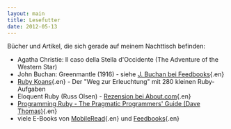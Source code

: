 ```yaml
---
layout: main
title: Lesefutter
date: 2012-05-13
---
```


Bücher und Artikel, die sich gerade auf meinem Nachttisch befinden:

- Agatha Christie: Il caso della Stella d'Occidente (The Adventure of the Western Star)
- John Buchan: Greenmantle (1916) - siehe [J. Buchan bei Feedbooks](http://de.feedbooks.com/author/17){.en}
- [Ruby Koans](http://rubykoans.com/){.en} - Der "Weg zur Erleuchtung" mit 280 kleinen Ruby-Aufgaben
- Eloquent Ruby (Russ Olsen) - [Rezension bei About.com](http://ruby.about.com/od/reviewsevents/gr/Eloquent-Ruby-By-Russ-Olsen.htm){.en}
- [Programming Ruby - The Pragmatic Programmers' Guide (Dave Thomas)](http://pragprog.com/book/ruby3/programming-ruby-1-9){.en}
- viele E-Books von [MobileRead](http://www.mobileread.com/){.en} und [Feedbooks](http://www.feedbooks.com/){.en}
